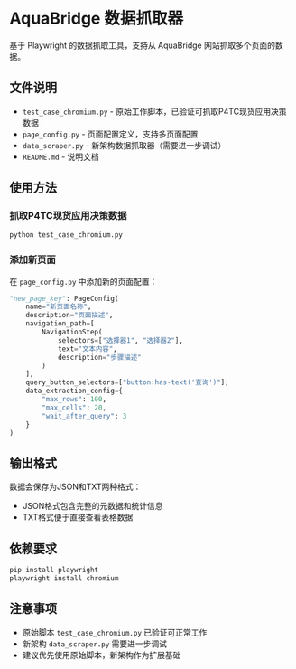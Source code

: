 # AquaBridge 数据抓取器

基于 Playwright 的数据抓取工具，支持从 AquaBridge 网站抓取多个页面的数据。

## 文件说明

- `test_case_chromium.py` - 原始工作脚本，已验证可抓取P4TC现货应用决策数据
- `page_config.py` - 页面配置定义，支持多页面配置
- `data_scraper.py` - 新架构数据抓取器（需要进一步调试）
- `README.md` - 说明文档

## 使用方法

### 抓取P4TC现货应用决策数据
```bash
python test_case_chromium.py
```

### 添加新页面
在 `page_config.py` 中添加新的页面配置：

```python
"new_page_key": PageConfig(
    name="新页面名称",
    description="页面描述",
    navigation_path=[
        NavigationStep(
            selectors=["选择器1", "选择器2"],
            text="文本内容",
            description="步骤描述"
        )
    ],
    query_button_selectors=["button:has-text('查询')"],
    data_extraction_config={
        "max_rows": 100,
        "max_cells": 20,
        "wait_after_query": 3
    }
)
```

## 输出格式

数据会保存为JSON和TXT两种格式：
- JSON格式包含完整的元数据和统计信息
- TXT格式便于直接查看表格数据

## 依赖要求

```bash
pip install playwright
playwright install chromium
```

## 注意事项

- 原始脚本 `test_case_chromium.py` 已验证可正常工作
- 新架构 `data_scraper.py` 需要进一步调试
- 建议优先使用原始脚本，新架构作为扩展基础